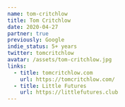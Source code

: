 ```yaml
---
name: tom-critchlow
title: Tom Critchlow
date: 2020-04-27
partner: true
previously: Google
indie_status: 5+ years
twitter: tomcritchlow
avatar: /assets/tom-critchlow.jpg
links:
  - title: tomcritchlow.com
    url: https://tomcritchlow.com/
  - title: Little Futures
    url: https://littlefutures.club
---
```

